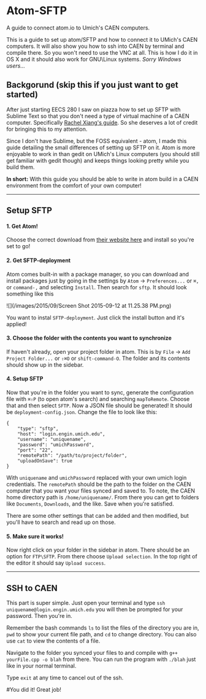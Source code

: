 # Atom-SFTP
A guide to connect atom.io to Umich's CAEN computers.

This is a guide to set up atom/SFTP and how to connect it to UMich's CAEN computers. It will also show you how to ssh into CAEN by terminal and compile there. So you won't need to use the VNC at all. This is how I do it in OS X and it should also work for GNU\\Linux systems. *Sorry Windows users...*


## Backgorund (skip this if you just want to get started)
After just starting EECS 280 I saw on piazza how to set up SFTP with Sublime Text so that you don't need a type of virtual machine of a CAEN computer. Specifically [Rachel Xiang's guide](http://rdxiang.github.io/programming/sublime-sftp/). So she deserves a lot of credit for bringing this to my attention.

Since I don't have Sublime, but the FOSS equivalent - atom, I made this guide detailing the small differences of setting up SFTP on it. Atom is more enjoyable to work in than gedit on UMich's Linux computers (you should still get familiar with gedit though) and keeps things looking pretty while you build them.

**In short:** With this guide you should be able to write in atom build in a CAEN environment from the comfort of your own computer!

-------------
## Setup SFTP

#### 1. Get Atom!
Choose the correct download from [their website here](https://atom.io/) and install so you're set to go!

#### 2. Get SFTP-deployment

Atom comes built-in with a package manager, so you can download and install packages just by going in the settings by `Atom` -> `Preferences...` or `⌘,` or `command-,` and selecting `Install`. Then search for `sftp`. It should look something like this

![](/images/2015/09/Screen Shot 2015-09-12 at 11.25.38 PM.png)

You want to instal `SFTP-deployment`. Just click the install button and it's applied!

#### 3. Choose the folder with the contents you want to synchronize

If haven't already, open your project folder in atom. This is by `File` -> `Add Project Folder...` or `⇧⌘O` or `shift-command-O`. The folder and its contents should show up in the sidebar.

#### 4. Setup SFTP

Now that you're in the folder you want to sync, generate the configuration file with `⌘⇧P` (to open atom's search) and searching `mapToRemote`. Choose that and then select `SFTP`. Now a JSON file should be generated! It should be `deployment-config.json`. Change the file to look like this:

```
{
    "type": "sftp",
    "host": "login.engin.umich.edu",
    "username": "uniquename",
    "password": "umichPassword",
    "port": "22",
    "remotePath": "/path/to/project/folder",
    "uploadOnSave": true
}
```
With `uniquename` and `umichPassword` replaced with your own umich login credentials. The `remotePath` should be the path to the folder on the CAEN computer that you want your files synced and saved to. To note, the CAEN home directory path is `/home/uniquename/`. From there you can get to folders like `Documents`, `Downloads`, and the like. Save when you're satisfied.

There are some other settings that can be added and then modified, but you'll have to search and read up on those.

#### 5. Make sure it works!

Now right click on your folder in the sidebar in atom. There should be an option for `FTP\SFTP`. From there choose `Upload selection`. In the top right of the editor it should say `Upload success`.

---------------

## SSH to CAEN

This part is super simple. Just open your terminal and type `ssh uniquename@login.engin.umich.edu` you will then be prompted for your password. Then you're in.

Remember the bash commands `ls` to list the files of the directory you are in, `pwd` to show your current file path, and `cd` to change directory. You can also use `cat` to view the contents of a file.

Navigate to the folder you synced your files to and compile with `g++ yourFile.cpp -o blah` from there. You can run the program with `./blah` just like in your normal terminal.

Type `exit` at any time to cancel out of the ssh.

#You did it! Great job!
